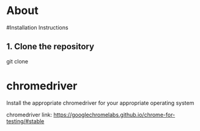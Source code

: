 # About


#Installation Instructions

## 1. Clone the repository
git clone 

# chromedriver
Install the appropriate chromedriver for your appropriate operating system

chromedriver link: https://googlechromelabs.github.io/chrome-for-testing/#stable
